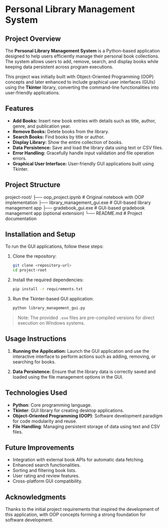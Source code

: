 # Personal Library Management System

## Project Overview
The **Personal Library Management System** is a Python-based application designed to help users efficiently manage their personal book collections. The system allows users to add, remove, search, and display books while keeping data persistent across program executions.

This project was initially built with Object-Oriented Programming (OOP) concepts and later enhanced to include graphical user interfaces (GUIs) using the **Tkinter** library, converting the command-line functionalities into user-friendly applications.

## Features
- **Add Books:** Insert new book entries with details such as title, author, genre, and publication year.
- **Remove Books:** Delete books from the library.
- **Search Books:** Find books by title or author.
- **Display Library:** Show the entire collection of books.
- **Data Persistence:** Save and load the library data using text or CSV files.
- **Error Handling:** Gracefully handle input validation and file operation errors.
- **Graphical User Interface:** User-friendly GUI applications built using Tkinter.

## Project Structure
project-root/
├── oop_project.ipynb            # Original notebook with OOP implementation
├── library_management_gui.exe   # GUI-based library management app
├── gradebook_gui.exe            # GUI-based gradebook management app (optional extension)
└── README.md                     # Project documentation
## Installation and Setup
To run the GUI applications, follow these steps:

1. Clone the repository:
    ```bash
    git clone <repository-url>
    cd project-root
    ```

2. Install the required dependencies:
    ```bash
    pip install -r requirements.txt
    ```

3. Run the Tkinter-based GUI application:
    ```bash
    python library_management_gui.py
    ```

> Note: The provided `.exe` files are pre-compiled versions for direct execution on Windows systems.

## Usage Instructions
1. **Running the Application:**
   Launch the GUI application and use the interactive interface to perform actions such as adding, removing, or searching for books.

2. **Data Persistence:**
   Ensure that the library data is correctly saved and loaded using the file management options in the GUI.

## Technologies Used
- **Python**: Core programming language.
- **Tkinter**: GUI library for creating desktop applications.
- **Object-Oriented Programming (OOP)**: Software development paradigm for code modularity and reuse.
- **File Handling**: Managing persistent storage of data using text and CSV files.

## Future Improvements
- Integration with external book APIs for automatic data fetching.
- Enhanced search functionalities.
- Sorting and filtering book lists.
- User rating and review features.
- Cross-platform GUI compatibility.

## Acknowledgments
Thanks to the initial project requirements that inspired the development of this application, with OOP concepts forming a strong foundation for software development.

